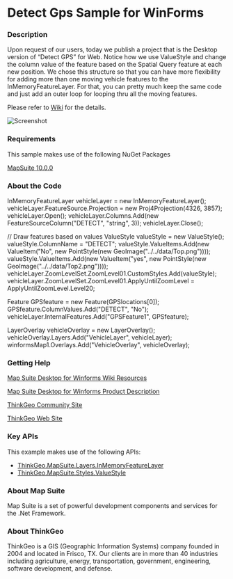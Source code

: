 # Detect Gps Sample for WinForms

### Description
Upon request of our users, today we publish a project that is the Desktop version of “Detect GPS” for Web. Notice how we use ValueStyle and change the column value of the feature based on the Spatial Query feature at each new position. We chose this structure so that you can have more flexibility for adding more than one moving vehicle features to the InMemoryFeatureLayer. For that, you can pretty much keep the same code and just add an outer loop for looping thru all the moving features.

Please refer to [Wiki](http://wiki.thinkgeo.com/wiki/map_suite_desktop_for_winforms) for the details.

![Screenshot](https://gitlab.com/thinkgeo/public/thinkgeo-desktop-maps/-/raw/support/v10/samples/winforms/DetectGpsSample/Screenshot.png)

### Requirements
This sample makes use of the following NuGet Packages

[MapSuite 10.0.0](https://www.nuget.org/packages?q=ThinkGeo)

### About the Code

InMemoryFeatureLayer vehicleLayer = new InMemoryFeatureLayer();
vehicleLayer.FeatureSource.Projection = new Proj4Projection(4326, 3857);
vehicleLayer.Open();
vehicleLayer.Columns.Add(new FeatureSourceColumn("DETECT", "string", 3));
vehicleLayer.Close();

// Draw features based on values
ValueStyle valueStyle = new ValueStyle();
valueStyle.ColumnName = "DETECT";
valueStyle.ValueItems.Add(new ValueItem("No", new PointStyle(new GeoImage("../../data/Top.png"))));
valueStyle.ValueItems.Add(new ValueItem("yes", new PointStyle(new GeoImage("../../data/Top2.png"))));
vehicleLayer.ZoomLevelSet.ZoomLevel01.CustomStyles.Add(valueStyle);
vehicleLayer.ZoomLevelSet.ZoomLevel01.ApplyUntilZoomLevel = ApplyUntilZoomLevel.Level20;

Feature GPSfeature = new Feature(GPSlocations[0]);
GPSfeature.ColumnValues.Add("DETECT", "No");
vehicleLayer.InternalFeatures.Add("GPSFeature1", GPSfeature);

LayerOverlay vehicleOverlay = new LayerOverlay();
vehicleOverlay.Layers.Add("VehicleLayer", vehicleLayer);
winformsMap1.Overlays.Add("VehicleOverlay", vehicleOverlay);

### Getting Help

[Map Suite Desktop for Winforms Wiki Resources](http://wiki.thinkgeo.com/wiki/map_suite_desktop_for_winforms)

[Map Suite Desktop for Winforms Product Description](https://thinkgeo.com/ui-controls#desktop-platforms)

[ThinkGeo Community Site](http://community.thinkgeo.com/)

[ThinkGeo Web Site](http://www.thinkgeo.com)

### Key APIs
This example makes use of the following APIs:

- [ThinkGeo.MapSuite.Layers.InMemoryFeatureLayer](http://wiki.thinkgeo.com/wiki/api/thinkgeo.mapsuite.layers.InMemoryFeatureLayer)
- [ThinkGeo.MapSuite.Styles.ValueStyle](http://wiki.thinkgeo.com/wiki/api/thinkgeo.mapsuite.styles.ValueStyle)

### About Map Suite
Map Suite is a set of powerful development components and services for the .Net Framework.

### About ThinkGeo
ThinkGeo is a GIS (Geographic Information Systems) company founded in 2004 and located in Frisco, TX. Our clients are in more than 40 industries including agriculture, energy, transportation, government, engineering, software development, and defense.
